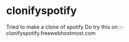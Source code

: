 # clonifyspotify
Tried to make a clone of spotify
Do try this on :-
clonifyspotify.freewebhostmost.com
